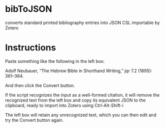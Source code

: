 # bibToJSON
converts standard printed bibliography entries into JSON CSL importable by Zotero
# Instructions
Paste something like the following in the left box:

Adolf Neubauer, “The Hebrew Bible in Shorthand Writing,” jqr 7.2 (1895): 361–364.

And then click the Convert button.

If the script recognizes the input as a well-formed citation, it will remove the recognized text from the left box and copy its equivalent JSON to the clipboard, ready to import into Zotero using Ctrl-Alt-Shift-i

The left box will retain any unrecognized text, which you can then edit and try the Convert button again.

